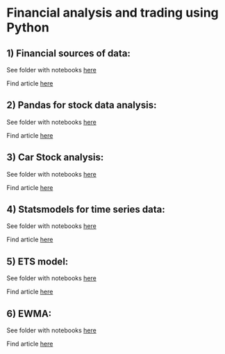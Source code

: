 # Financial analysis and trading using Python

## 1) Financial sources of data:
See folder with notebooks [here](https://github.com/jayashree8/Finance_Trading_In_Python/tree/main/Financial%20sources%20of%20data)

Find article [here](https://jayashree8.medium.com/how-to-get-financial-data-using-python-7a508f25fc39)

## 2) Pandas for stock data analysis:
See folder with notebooks [here](https://github.com/jayashree8/Finance_Trading_In_Python/tree/main/Pandas%20time%20series%20stock%20data)

Find article [here](https://jayashree8.medium.com/how-to-deal-with-time-series-stock-data-using-pandas-3cceb1839721)

## 3) Car Stock analysis:
See folder with notebooks [here](https://github.com/jayashree8/Finance_Trading_In_Python/tree/main/Car%20stock%20analysis)

Find article [here](https://jayashree8.medium.com/toyota-v-s-bmw-v-s-tesla-stock-analysis-using-python-3762caa1713a)

## 4) Statsmodels for time series data:
See folder with notebooks [here](https://github.com/jayashree8/Finance_Trading_In_Python/tree/main/Statsmodels%20for%20time%20series%20data)

Find article [here](https://jayashree8.medium.com/statsmodels-for-time-series-data-72ddab409fdc)

## 5) ETS model:
See folder with notebooks [here](https://github.com/jayashree8/Finance_Trading_In_Python/tree/main/ETS%20model)

Find article [here](https://jayashree8.medium.com/statsmodels-for-time-series-data-72ddab409fdc)

## 6) EWMA:
See folder with notebooks [here](https://github.com/jayashree8/Finance_Trading_In_Python/tree/main/EWMA)

Find article [here](https://jayashree8.medium.com/how-to-implement-ewma-plots-using-python-8a158e5bab48)